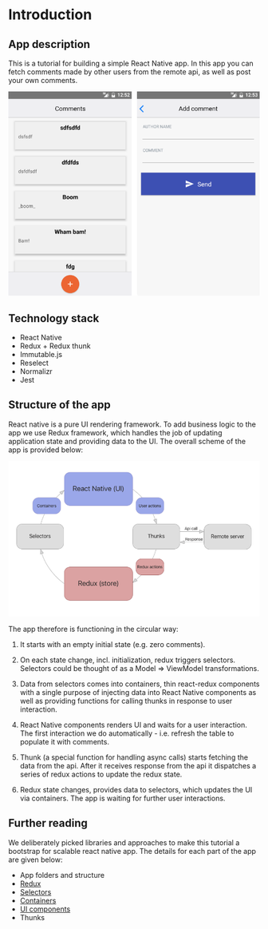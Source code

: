 # Introduction

## App description

This is a tutorial for building a simple React Native app. 
In this app you can fetch comments made by other users from the remote api,
as well as post your own comments.

![App screen](images/screen.png)

## Technology stack

- React Native
- Redux + Redux thunk
- Immutable.js
- Reselect
- Normalizr
- Jest

## Structure of the app

React native is a pure UI rendering framework. To add business logic to the app we use Redux
framework, which handles the job of updating application state and providing data to the UI.
The overall scheme of the app is provided below:

![Scheme](images/scheme.png)

The app therefore is functioning in the circular way: 

1. It starts with an empty initial state (e.g. zero comments). 

2. On each state change, incl. initialization, redux triggers selectors. Selectors
could be thought of as a Model => ViewModel transformations.

3. Data from selectors comes into containers, thin react-redux components with a single
purpose of injecting data into React Native components as well as providing functions
for calling thunks in response to user interaction.

4. React Native components renders UI and waits for a user interaction. The first interaction
we do automatically - i.e. refresh the table to populate it with comments.
 
5. Thunk (a special function for handling async calls) starts fetching the data from the api.
After it receives response from the api it dispatches a series of redux actions to update
the redux state.

6. Redux state changes, provides data to selectors, which updates the UI via containers.
The app is waiting for further user interactions.

## Further reading

We deliberately picked libraries and approaches to make this tutorial a bootstrap
for scalable react native app. The details for each part of the app are given below:

- App folders and structure
- [Redux](Redux.md)
- [Selectors](Selectors.md)
- [Containers](Containers.md)
- [UI components](UI.md)
- Thunks
